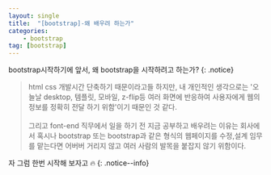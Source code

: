 ```yaml
---
layout: single
title:  "[bootstrap]-왜 배우려 하는가"
categories:
    - bootstrap
tag: [bootstrap]
---
```


bootstrap시작하기에 앞서, 왜 bootstrap을 시작하려고 하는가?
{: .notice}

> html css 개발시간 단축하기 때문이라고들 하지만, 내 개인적인 생각으로는 '오늘날 desktop, 템플릿, 모바일, z-flip등 여러 화면에 반응하여 사용자에게  웹의 정보를 정확히 전달 하기 위함'이기 때문인 것 같다.<BR><BR>
그리고 font-end 직무에서 일을 하기 전 지금 공부하고 배우려는 이유는 회사에서 혹시나 bootstrap 또는 bootstrap과 같은 형식의 웹페이지를 수정,설계 임무를 맡는다면 어버버 거리지 않고 여러 사람의 발목을 붙잡지 않기 위함이다.

자 그럼 한번 시작해 보자고 :fire:
{: .notice--info}